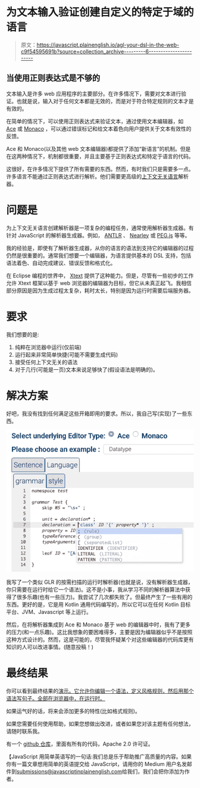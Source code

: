 # 为文本输入验证创建自定义的特定于域的语言

> 原文：<https://javascript.plainenglish.io/agl-your-dsl-in-the-web-c9f54595691b?source=collection_archive---------6----------------------->

## 当使用正则表达式是不够的

文本输入是许多 web 应用程序的主要部分。在许多情况下，需要对文本进行验证。也就是说，输入对于任何文本都是无效的，而是对于符合特定规则的文本才是有效的。

在简单的情况下，可以使用正则表达式来验证文本，通过使用文本编辑器，如 [Ace](https://ace.c9.io/) 或 [Monaco](https://microsoft.github.io/monaco-editor/) ，可以通过错误标记和给文本着色向用户提供关于文本有效性的反馈。

Ace 和 Monaco(以及其他 web 文本编辑器)都提供了添加“新语言”的机制。但是在这两种情况下，机制都很重要，并且主要基于正则表达式和特定于语言的代码。

这很好，在许多情况下提供了所有需要的东西。然而，有时我们只是需要多一点。许多语言不能通过正则表达式进行解析。他们需要更高级的[上下文无关语言](https://en.wikipedia.org/wiki/Context-free_grammar)解析器。

# 问题是

为上下文无关语言创建解析器是一项复杂的编程任务，通常使用解析器生成器。有针对 JavaScript 的解析器生成器。例如， [ANTLR](https://www.antlr.org/) 、 [Nearley](https://nearley.js.org/) 或 [PEG.js](https://pegjs.org/) 等等。

我的经验是，即使有了解析器生成器，从你的语言的语法到支持它的编辑器的过程仍然是很重要的。通常我们想要一个编辑器，为语言提供基本的 DSL 支持，包括语法着色、自动完成建议、错误反馈和格式化。

在 Eclipse 编程的世界中， [Xtext](https://www.eclipse.org/Xtext/) 提供了这种能力。但是，尽管有一些初步的工作允许 Xtext 框架以基于 web 浏览器的编辑器为目标，但它从未真正起飞。我相信部分原因是因为生成过程太复杂，耗时太长，特别是因为运行时需要后端服务器。

# 要求

我们想要的是:

1.  纯粹在浏览器中运行(仅前端)
2.  运行起来非常简单快捷(可能不需要生成代码)
3.  接受任何上下文无关的语法
4.  对于几行(可能是一页)文本来说足够快了(假设语法是明确的)。

# 解决方案

好吧，我没有找到任何满足这些开箱即用的要求。所以，我自己写(实现)了一些东西。

![](img/fa4c989f26450c57f0bd19018fc8f61e.png)

我写了一个类似 GLR 的按需扫描的运行时解析器(也就是说，没有解析器生成器，你只需要在运行时给它一个语法)。这不是小事，我从学习不同的解析器算法中获得了很多乐趣(也有一些压力)。我尝试了几次都失败了。但最终产生了一些有用的东西。更好的是，它是用 Kotlin 通用代码编写的，所以它可以在任何 Kotlin 目标平台、JVM、Javascript 等上运行。

然后，在将解析器集成到 Ace 和 Monaco 基于 web 的编辑器中时，我有了更多的压力(和一点乐趣)。这比我想象的要困难得多，主要是因为编辑器似乎不是按照这种方式设计的。然而，这是可能的，尽管我怀疑某个对这些编辑器的代码库更有知识的人可以改进事情。(随意投稿！)

# 最终结果

你可以看到最终结果的[演示。它允许你编辑一个语法，定义风格规则，然后用那个语法写句子。全部在浏览器中，在运行时。](https://info.itemis.com/demo/agl/editor)

如果运气好的话，将来会添加更多的特性(比如格式规则)。

如果您需要任何使用帮助，如果您想做出改进，或者如果您对该主题有任何想法，请随时联系我。

有一个 [github 仓库](https://github.com/dhakehurst/net.akehurst.language)，里面有所有的代码，Apache 2.0 许可证。

【JavaScript 用简单英语写的一句话:我们总是乐于帮助推广高质量的内容。如果你有一篇文章想用简单的英语提交给 JavaScript，请用你的 Medium 用户名发邮件到[submissions@javascriptinplainenglish.com](mailto:submissions@javascriptinplainenglish.com)给我们，我们会把你添加为作者。